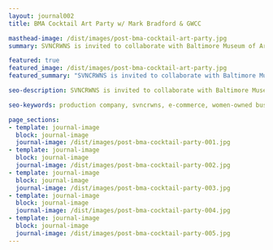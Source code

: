 ```yaml
---
layout: journal002
title: BMA Cocktail Art Party w/ Mark Bradford & GWCC

masthead-image: /dist/images/post-bma-cocktail-art-party.jpg
summary: SVNCRWNS is invited to collaborate with Baltimore Museum of Art, Greenmount West Community Center, Noisy Tenants and Mark Bradford.  Recap from Cocktail Party @ Ritz Carlton, Baltimore. October, 2017.

featured: true
featured_image: /dist/images/post-bma-cocktail-art-party.jpg
featured_summary: "SVNCRWNS is invited to collaborate with Baltimore Museum of Art, Greenmount West Community Center, Noisy Tenants and Mark Bradford.  Recap from Cocktail Party @ Ritz Carlton, Baltimore. October, 2017."

seo-description: SVNCRWNS is invited to collaborate with Baltimore Museum of Art, Greenmount West Community Center, Noisy Tenants and Mark Bradford.  Recap from Cocktail Party @ Ritz Carlton, Baltimore. October, 2017.

seo-keywords: production company, svncrwns, e-commerce, women-owned businesses, creative team, consulting, business operations, launch my brand, manage my brand, photography, videography, special projects

page_sections:
- template: journal-image
  block: journal-image
  journal-image: /dist/images/post-bma-cocktail-party-001.jpg
- template: journal-image
  block: journal-image
  journal-image: /dist/images/post-bma-cocktail-party-002.jpg
- template: journal-image
  block: journal-image
  journal-image: /dist/images/post-bma-cocktail-party-003.jpg
- template: journal-image
  block: journal-image
  journal-image: /dist/images/post-bma-cocktail-party-004.jpg
- template: journal-image
  block: journal-image
  journal-image: /dist/images/post-bma-cocktail-party-005.jpg
---
```


